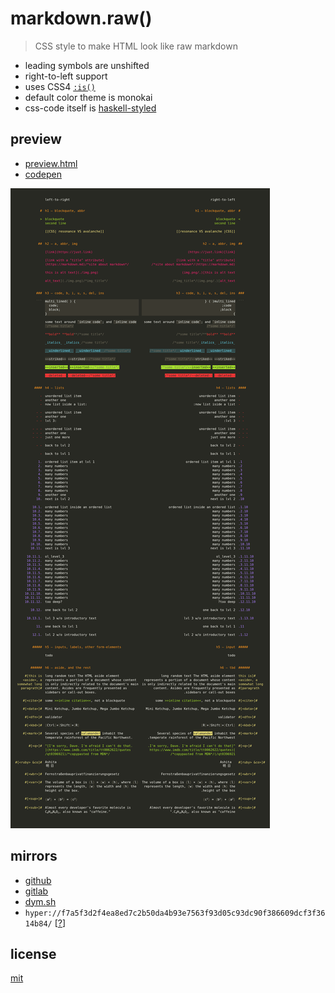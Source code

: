 # markdown.raw()

> CSS style to make HTML look like raw markdown

- leading symbols are unshifted
- right-to-left support
- uses CSS4 [`:is()`](https://developer.mozilla.org/en-US/docs/Web/CSS/:is#Browser_compatibility)
- default color theme is monokai
- css-code itself is [haskell-styled](https://en.wikipedia.org/wiki/Indentation_style#Haskell_style)


## preview
- [preview.html](./preview.html)
- [codepen](https://codepen.io/dym-sh/pen/XWKbYVP/left/)

![screenshot](screenshot.png)


## mirrors
- [github](https://github.com/dym-sh/markdown-raw/)
- [gitlab](https://gitlab.com/dym-sh/markdown-raw/)
- [dym.sh](https://dym.sh/lab/markdown-raw/)
- `hyper://f7a5f3d2f4ea8ed7c2b50da4b93e7563f93d05c93dc90f386609dcf3f3614b84/` [[?](https://beakerbrowser.com)]


## license
[mit](./license)
